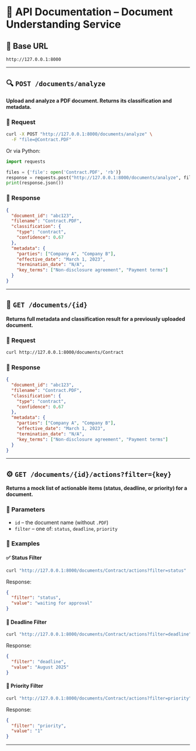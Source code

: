 # 📘 API Documentation – Document Understanding Service

## 🔗 Base URL

```
http://127.0.0.1:8000
```

---

## 🔍 `POST /documents/analyze`

**Upload and analyze a PDF document. Returns its classification and metadata.**

### 🔸 Request

```bash
curl -X POST "http://127.0.0.1:8000/documents/analyze" \
  -F "file=@Contract.PDF"
```

Or via Python:

```python
import requests

files = {'file': open('Contract.PDF', 'rb')}
response = requests.post("http://127.0.0.1:8000/documents/analyze", files=files)
print(response.json())
```

### 🔸 Response

```json
{
  "document_id": "abc123",
  "filename": "Contract.PDF",
  "classification": {
    "type": "contract",
    "confidence": 0.67
  },
  "metadata": {
    "parties": ["Company A", "Company B"],
    "effective_date": "March 1, 2023",
    "termination_date": "N/A",
    "key_terms": ["Non-disclosure agreement", "Payment terms"]
  }
}
```

---

## 📄 `GET /documents/{id}`

**Returns full metadata and classification result for a previously uploaded document.**

### 🔸 Request

```bash
curl http://127.0.0.1:8000/documents/Contract
```

### 🔸 Response

```json
{
  "document_id": "abc123",
  "filename": "Contract.PDF",
  "classification": {
    "type": "contract",
    "confidence": 0.67
  },
  "metadata": {
    "parties": ["Company A", "Company B"],
    "effective_date": "March 1, 2023",
    "termination_date": "N/A",
    "key_terms": ["Non-disclosure agreement", "Payment terms"]
  }
}
```

---

## ⚙️ `GET /documents/{id}/actions?filter={key}`

**Returns a mock list of actionable items (status, deadline, or priority) for a document.**

### 🔸 Parameters

- `id` – the document name (without `.PDF`)
- `filter` – one of: `status`, `deadline`, `priority`

### 🔸 Examples

#### ✅ Status Filter

```bash
curl "http://127.0.0.1:8000/documents/Contract/actions?filter=status"
```

Response:

```json
{
  "filter": "status",
  "value": "waiting for approval"
}
```

#### 📆 Deadline Filter

```bash
curl "http://127.0.0.1:8000/documents/Contract/actions?filter=deadline"
```

Response:

```json
{
  "filter": "deadline",
  "value": "August 2025"
}
```

#### 🔺 Priority Filter

```bash
curl "http://127.0.0.1:8000/documents/Contract/actions?filter=priority"
```

Response:

```json
{
  "filter": "priority",
  "value": "1"
}
```

---